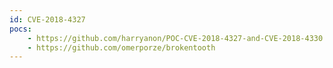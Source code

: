 ```yaml
---
id: CVE-2018-4327
pocs:
    - https://github.com/harryanon/POC-CVE-2018-4327-and-CVE-2018-4330
    - https://github.com/omerporze/brokentooth
---
```

